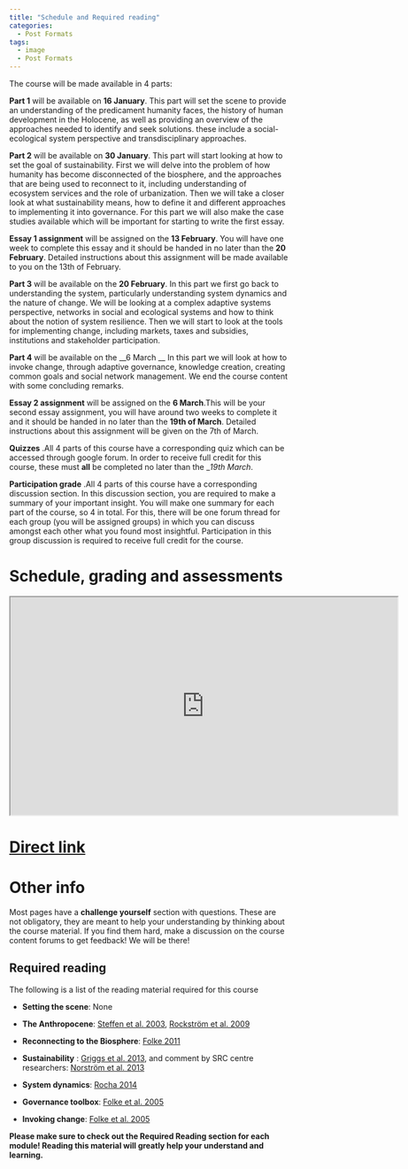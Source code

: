```yaml
---
title: "Schedule and Required reading"
categories:
  - Post Formats
tags:
  - image
  - Post Formats
---
```


The course will be made available in 4 parts:

__Part 1__ will be available on __16 January__. This part will set the scene to provide an understanding of the predicament humanity faces, the history of human development in the Holocene, as well as providing an overview of the approaches needed to identify and seek solutions. these include a social-ecological system perspective and transdisciplinary approaches. 

__Part 2__ will be available on __30 January__. This part will start looking at how to set the goal of sustainability. First we will delve into the problem of how humanity has become disconnected of the biosphere, and the approaches that are being used to reconnect to it, including understanding of ecosystem services and the role of urbanization. Then we will take a closer look at what sustainability means, how to define it and different approaches to implementing it into governance. For this part we will also make the case studies available which will be important for starting to write the first essay.

__Essay 1 assignment__ will be assigned on the __13 February__. You will have one week to complete this essay and it should be handed in no later than  the __20 February__. Detailed instructions about this assignment will be made available to you on the 13th of February.

__Part 3__ will be available on the __20 February__. In this part we first go back to understanding the system, particularly understanding system dynamics and the nature of change. We will be looking at a complex adaptive systems perspective, networks in social and ecological systems and how to think about the notion of system resilience. Then we will start to look at the tools for implementing change, including markets, taxes and subsidies, institutions and stakeholder participation.

__Part 4__ will be available on the __6 March __ In this part we will look at how to invoke change, through adaptive governance, knowledge creation, creating common goals and social network management. We end the course content with some concluding remarks. 

__Essay 2 assignment__ will be assigned on the  __6 March__.This will be your second essay assignment, you will have around two weeks to complete it and it should be handed in no later than the  __19th of March__. Detailed instructions about this assignment will be given on the 7th of March.

 __Quizzes__ .All 4 parts of this course have a corresponding quiz which can be accessed through google forum. In order to receive full credit for this course, these must __all__ be completed no later than the  __19th March_.

 __Participation grade__ .All 4 parts of this course have a corresponding discussion section. In this discussion section, you are required to make a summary of your important insight. You will make one summary for each part of the course, so 4 in total. For this, there will be one forum thread for each group (you will be assigned groups) in which you can discuss amongst each other what you found most insightful. Participation in this group discussion is required to receive full credit for the course.

# Schedule, grading and assessments

<iframe width="700"  height="394"  src="https://docs.google.com/document/d/1UXtmPwAKqgbUt07t7mKnmP75yeQPQAGxEGBQeTCGCrk/pub?embedded=true"></iframe>

# [Direct link](https://docs.google.com/document/d/1UXtmPwAKqgbUt07t7mKnmP75yeQPQAGxEGBQeTCGCrk/pub?embedded=true)

# Other info


Most pages have a __challenge yourself__ section with questions. These are not obligatory, they are meant to help your understanding by thinking about the course material. If you find them hard, make a discussion on the course content forums to get feedback! We will be there!

## Required reading

The following is a list of the reading material required for this course


* __Setting the scene__:  None

* __The Anthropocene__: [Steffen et al. 2003](http://www.ncbi.nlm.nih.gov/pmc/articles/PMC3357752/), [Rockström et al. 2009](http://www.ecologyandsociety.org/vol14/iss2/art32/)

* __Reconnecting to the Biosphere__: [Folke 2011](http://www.ncbi.nlm.nih.gov/pmc/articles/PMC3357749/)

* __Sustainability__ : [Griggs et al. 2013](https://sustainabledevelopment.un.org/index.php?page=view&type=400&nr=844&menu=1301), and comment by SRC centre researchers: [Norström et al. 2013](../Coursefiles/SocialChangeVital.pdf)

* __System dynamics__: [Rocha 2014](https://lms-sdsn-new-infra.edcastcloud.com/c4x/sdsn/464pb/asset/Regime_Shifts..pdf)

* __Governance toolbox__: [Folke et al. 2005](http://research-legacy.arch.tamu.edu/epsru/Course_Readings/Ldev671MARS689/LDEV671_Readings/AdaptiveGiv_annurev.energy.30.050504.144511.pdf)

* __Invoking change__: [Folke et al. 2005](http://research-legacy.arch.tamu.edu/epsru/Course_Readings/Ldev671MARS689/LDEV671_Readings/AdaptiveGiv_annurev.energy.30.050504.144511.pdf)

 __Please make sure to check out the Required Reading section for each module! Reading this material will greatly help your understand and learning.__ 
